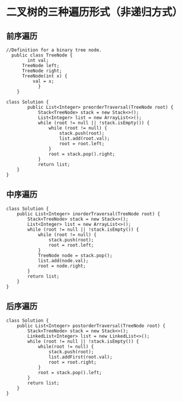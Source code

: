 **二叉树的三种遍历形式（非递归方式）**
==
前序遍历
--
  	//Definition for a binary tree node.
      public class TreeNode {
	    	int val;
	      TreeNode left;
	      TreeNode right;
	      TreeNode(int x) { 
		      val = x; 
				}
	    }

	class Solution {
    		public List<Integer> preorderTraversal(TreeNode root) {
        		Stack<TreeNode> stack = new Stack<>();
        		List<Integer> list = new ArrayList<>();
        		while (root != null || !stack.isEmpty()) {
            		while (root != null) {
                		stack.push(root);
                		list.add(root.val);
                		root = root.left;
            		}
            		root = stack.pop().right;
        		}
        		return list;
    	}
	}	
中序遍历
--
	class Solution {
    	public List<Integer> inorderTraversal(TreeNode root) {
        	Stack<TreeNode> stack = new Stack<>();
        	List<Integer> list = new ArrayList<>();
        	while (root != null || !stack.isEmpty()) {
            	while (root != null) {
                	stack.push(root);
                	root = root.left;
            	}
            	TreeNode node = stack.pop();
            	list.add(node.val);
            	root = node.right;
        	}
        	return list;
    	}
	}

后序遍历
--
	class Solution {
    	public List<Integer> postorderTraversal(TreeNode root) {
        	Stack<TreeNode> stack = new Stack<>();
        	LinkedList<Integer> list = new LinkedList<>();
        	while (root != null || !stack.isEmpty()) {
            	while(root != null) {
                	stack.push(root);
                	list.addFirst(root.val);
                	root = root.right;
            	}
            	root = stack.pop().left; 
        	}
        	return list;
    	}
	}
